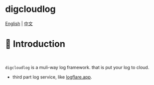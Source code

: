 # digcloudlog
[English](READMEmd) | [中文](README_ZH.md)
# 📖 Introduction
<br />

`digcloudlog` is a muli-way log framework. that is put your log to cloud.

- third part log service, like [logflare.app](https://logflare.app).
